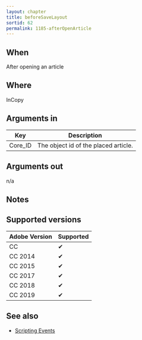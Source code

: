 ```yaml
---
layout: chapter
title: beforeSaveLayout
sortid: 62
permalink: 1185-afterOpenArticle
---
```


## When 
After opening an article

## Where 
InCopy

## Arguments in 
|Key     | Description                          |
|--------|--------------------------------------|
|Core_ID | The object id of the placed article. |

## Arguments out 
n/a

## Notes

## Supported versions

| Adobe Version | Supported |
|---------------|-----------|
| CC            | ✔         |
| CC 2014       | ✔         |
| CC 2015       | ✔         |
| CC 2017       | ✔         |
| CC 2018       | ✔         |
| CC 2019       | ✔         |

## See also
* [Scripting Events](../../ScriptingEvents/index.md)